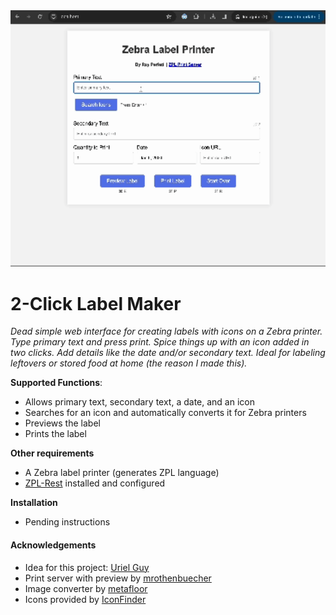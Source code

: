 <img src="documentation/images/labelMakerScreenRecording.gif" width="830" />

# 2-Click Label Maker

*Dead simple web interface for creating labels with icons on a Zebra printer. Type primary text and press print. Spice things up with an icon added in two clicks. Add details like the date and/or secondary text. Ideal for labeling leftovers or stored food at home (the reason I made this).*

**Supported Functions**:
- Allows primary text, secondary text, a date, and an icon
- Searches for an icon and automatically converts it for Zebra printers
- Previews the label 
- Prints the label 

**Other requirements**
-  A Zebra label printer (generates ZPL language)
-  [ZPL-Rest](https://github.com/mrothenbuecher/zpl-rest) installed and configured

**Installation**
-  Pending instructions

#### Acknowledgements

- Idea for this project: [Uriel Guy](https://github.com/UrielGuy)
- Print server with preview by [mrothenbuecher](https://github.com/mrothenbuecher)
- Image converter by [metafloor](https://github.com/metafloor/zpl-image)
- Icons provided by [IconFinder](https://www.iconfinder.com/)